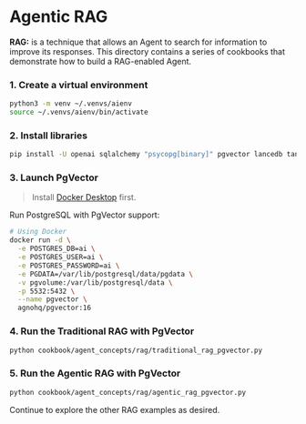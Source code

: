 # Agentic RAG

**RAG:** is a technique that allows an Agent to search for information to improve its responses. This directory contains a series of cookbooks that demonstrate how to build a RAG-enabled Agent.

### 1. Create a virtual environment

```bash
python3 -m venv ~/.venvs/aienv
source ~/.venvs/aienv/bin/activate
```

### 2. Install libraries

```bash
pip install -U openai sqlalchemy "psycopg[binary]" pgvector lancedb tantivy pypdf sqlalchemy "fastapi[standard]" agno
```

### 3. Launch PgVector

> Install [Docker Desktop](https://docs.docker.com/desktop/install/) first.

Run PostgreSQL with PgVector support:

```bash
# Using Docker
docker run -d \
  -e POSTGRES_DB=ai \
  -e POSTGRES_USER=ai \
  -e POSTGRES_PASSWORD=ai \
  -e PGDATA=/var/lib/postgresql/data/pgdata \
  -v pgvolume:/var/lib/postgresql/data \
  -p 5532:5432 \
  --name pgvector \
  agnohq/pgvector:16
```

### 4. Run the Traditional RAG with PgVector

```bash
python cookbook/agent_concepts/rag/traditional_rag_pgvector.py
```

### 5. Run the Agentic RAG with PgVector

```bash
python cookbook/agent_concepts/rag/agentic_rag_pgvector.py
```

Continue to explore the other RAG examples as desired.